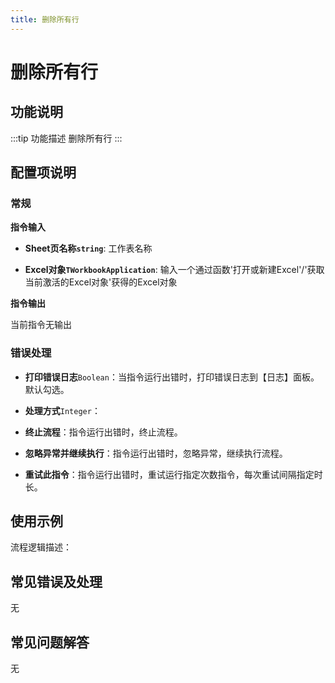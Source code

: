```yaml
---
title: 删除所有行
---
```


# 删除所有行

## 功能说明

:::tip 功能描述
删除所有行
:::

## 配置项说明

### 常规

**指令输入**

- **Sheet页名称`string`**: 工作表名称

- **Excel对象`TWorkbookApplication`**: 输入一个通过函数'打开或新建Excel'/'获取当前激活的Excel对象'获得的Excel对象


**指令输出**

当前指令无输出

### 错误处理

- **打印错误日志**`Boolean`：当指令运行出错时，打印错误日志到【日志】面板。默认勾选。

- **处理方式**`Integer`：

 - **终止流程**：指令运行出错时，终止流程。

 - **忽略异常并继续执行**：指令运行出错时，忽略异常，继续执行流程。

 - **重试此指令**：指令运行出错时，重试运行指定次数指令，每次重试间隔指定时长。

## 使用示例

流程逻辑描述：

## 常见错误及处理

无

## 常见问题解答

无

